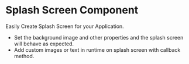 # Splash Screen Component

Easily Create Splash Screen for your Application. 
- Set the background image and other properties and the splash screen will behave as expected. 
- Add custom images or text in runtime on splash screen with callback method.